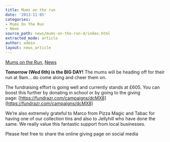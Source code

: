 ```yaml
---
title: Mums on the run
date: '2013-11-05'
categories:
- Mums On The Run
- News
source_path: news/mums-on-the-run-4/index.html
extracted_mode: article
author: admin
layout: news_article
---
```

[Mums on the Run](category/mums-on-the-run/), [News](/news/)

**Tomorrow (Wed 6th) is the BIG DAY!** The mums will be heading off for their run at 9am… do come along and cheer them on.

The fundraising effort is going well and currently stands at £605. You can boost this further by donating in school or by going to the giving page:&nbsp;[https://fundrazr.com/campaigns/dcMX8](https://fundrazr.com/campaigns/dcMX8)

We’re also extremely grateful to Marco from Pizza Magic and Tabac for having one of our collection tins and also to Jellyhill who have done the same. We really value this fantastic support from local businesses.

Please feel free to share the online giving page on social media
